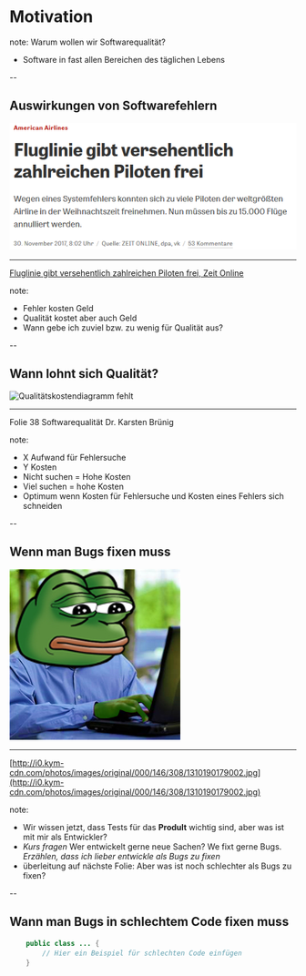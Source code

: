# Motivation

note: 
Warum wollen wir Softwarequalität?
- Software in fast allen Bereichen des täglichen Lebens

-- 

## Auswirkungen von Softwarefehlern

![This image doesnt work](../img/american-airlines-fail.PNG)<!-- .element: height="300px" -->

***
[Fluglinie gibt versehentlich zahlreichen Piloten frei, Zeit Online](http://www.zeit.de/gesellschaft/zeitgeschehen/2017-11/american-airlines-computerfehler-piloten-weihnachtstage)<!-- .element: style="font-size: 20px" -->

note:
- Fehler kosten Geld
- Qualität kostet aber auch Geld
- Wann gebe ich zuviel bzw. zu wenig für Qualität aus?

-- 

## Wann lohnt sich Qualität?

![Qualitätskostendiagramm fehlt](../img/qualität-kosten.PNG)

***
Folie 38 Softwarequalität Dr. Karsten Brünig<!-- .element: style="font-size=20px" -->

note:
- X Aufwand für Fehlersuche
- Y Kosten 
- Nicht suchen = Hohe Kosten
- Viel suchen = hohe Kosten
- Optimum wenn Kosten für Fehlersuche und Kosten eines Fehlers sich schneiden

-- 

## Wenn man Bugs fixen muss

![Sad pepe](../img/sad-pepe.JPG)

***

[http://i0.kym-cdn.com/photos/images/original/000/146/308/1310190179002.jpg](http://i0.kym-cdn.com/photos/images/original/000/146/308/1310190179002.jpg)<!-- .element: style="font-size: 20px" -->

note: 
- Wir wissen jetzt, dass Tests für das **Prodult** wichtig sind, aber was ist mit mir als Entwickler?
- *Kurs fragen* Wer entwickelt gerne neue Sachen? We fixt gerne Bugs. *Erzählen, dass ich lieber entwickle als Bugs zu fixen*
- überleitung auf nächste Folie: Aber was ist noch schlechter als Bugs zu fixen?

--

## Wann man Bugs in schlechtem Code fixen muss

``` java
    public class ... {
        // Hier ein Beispiel für schlechten Code einfügen
    }
```
